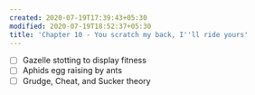 ```yaml
---
created: 2020-07-19T17:39:43+05:30
modified: 2020-07-19T18:52:37+05:30
title: 'Chapter 10 - You scratch my back, I''ll ride yours'
---
```


- [ ] Gazelle stotting to display fitness
- [ ] Aphids egg raising by ants
- [ ] Grudge, Cheat, and Sucker theory